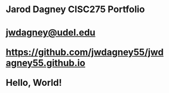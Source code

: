 <h1>Jarod Dagney CISC275 Portfolio<h1>

jwdagney@udel.edu

https://github.com/jwdagney55/jwdagney55.github.io

  
Hello, World!
